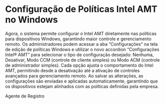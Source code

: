 # Configuração de Políticas Intel AMT no Windows

Agora, o sistema permite configurar o Intel AMT diretamente nas políticas para dispositivos Windows, garantindo maior controle e gerenciamento remoto. Os administradores podem acessar a aba “Configurações” na tela de edição de políticas Windows e utilizar o novo accordion “Configurações Intel® AMT” para selecionar o tipo de configuração desejado: Nenhuma, Desativar, Modo CCM (controle de cliente simples) ou Modo ACM (controle de administrador simples). Cada opção ajusta o comportamento do Intel AMT, permitindo desde a desativação até a ativação de controles avançados para gerenciamento remoto. Ao salvar as alterações, as configurações são enviadas e aplicadas automaticamente, garantindo que os dispositivos estejam alinhados com as políticas definidas pela empresa.

Agente de Registro
